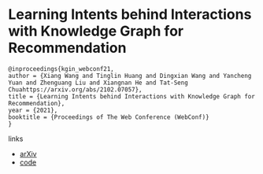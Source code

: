 # Learning Intents behind Interactions with Knowledge Graph for Recommendation

```
@inproceedings{kgin_webconf21,
author = {Xiang Wang and Tinglin Huang and Dingxian Wang and Yancheng Yuan and Zhenguang Liu and Xiangnan He and Tat-Seng Chuahttps://arxiv.org/abs/2102.07057},
title = {Learning Intents behind Interactions with Knowledge Graph for Recommendation},
year = {2021},
booktitle = {Proceedings of The Web Conference (WebConf)}
}
```

links
- [arXiv](https://arxiv.org/abs/2102.07057)
- [code](https://github.com/huangtinglin/Knowledge_Graph_based_Intent_Network)
